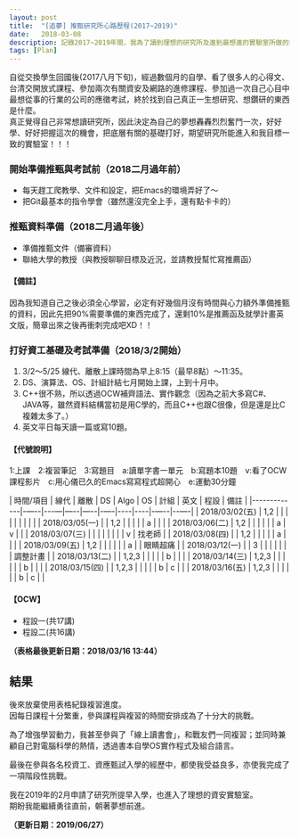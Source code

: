 ```yaml
---
layout: post
title:  "[追夢] 推甄研究所心路歷程(2017~2019)"
date:   2018-03-08
description: 記錄2017~2019年間，我為了讀到理想的研究所及進到最想進的實驗室所做的努力。
tags: [Plan]
---
```


自從交換學生回國後(2017八月下旬)，經過數個月的自學、看了很多人的心得文、台清交開放式課程、參加兩次有關資安及網路的進修課程、參加過一次自己心目中最想從事的行業的公司的應徵考試，終於找到自己真正一生想研究、想鑽研的東西是什麼。<br/>
真正覺得自己非常想讀研究所，因此決定為自己的夢想轟轟烈烈奮鬥一次，好好學、好好把握這次的機會，把底層有關的基礎打好，期望研究所能進入和我目標一致的實驗室！！！

### 開始準備推甄與考試前（2018二月過年前）
* 每天趕工爬教學、文件和設定，把Emacs的環境弄好了～<br/>
* 把Git最基本的指令學會（雖然還沒完全上手，還有點卡卡的）<br/>

### 推甄資料準備（2018二月過年後）
* 準備推甄文件（備審資料）
* 聯絡大學的教授（與教授聊聊目標及近況，並請教授幫忙寫推薦函）

#### 【備註】
因為我知道自己之後必須全心學習，必定有好幾個月沒有時間與心力額外準備推甄的資料，因此先把90%需要準備的東西完成了，還剩10%是推薦函及就學計畫英文版，簡章出來之後再衝刺完成吧XD！！

### 打好資工基礎及考試準備（2018/3/2開始）
<!--
乾淨的表格
| 時間/項目      | 線代 | 離散 | DS | 演算法 | OS | 計組計結 | 英文 | C/C++ | 備註 |
|-—----|—-|—-|-—|—--|-—|-—--|—-|---|--|
| 2018/03/02(五) |      |      |    |        |    |          |      |       |      |
| 2018/03/05(一) |      |      |    |        |    |          |      |       |      |
| 2018/03/06(二) |      |      |    |        |    |          |      |       |      |
| 2018/03/07(三) |      |      |    |        |    |          |      |       |      |
| 2018/03/08(四) |      |      |    |        |    |          |      |       |      |
-->
1. 3/2～5/25 線代、離散上課時間為早上8:15（最早8點）～11:35。
2. DS、演算法、OS、計組計結七月開始上課，上到十月中。
3. C++很不熟，所以透過OCW補齊語法、實作觀念（因為之前大多寫C#、JAVA等，雖然資料結構當初是用C學的，而且C++也跟C很像，但是還是比C複雜太多了。）
4. 英文平日每天讀一篇或寫10題。

#### 【代號說明】
1:上課　2:複習筆記　3:寫題目　a:讀單字書一單元　b:寫題本10題　v:看了OCW課程影片　c:用心儀已久的Emacs寫寫程式超開心　e:運動30分鐘

| 時間/項目      | 線代 | 離散 | DS | Algo | OS | 計組 | 英文 | 程設 | 備註 |
|-------------|-—--|---—|—--|—--|-—-|----|----|-—--|--—-|
| 2018/03/02(五) |  1,2 |      |    |      |    |       |      |       |      |
| 2018/03/05(一) |      |  1,2 |    |      |    |       |   a  |       |      |
| 2018/03/06(二) |  1,2 |      |    |      |    |       |   a  |   v   |      |
| 2018/03/07(三) |      |      |    |      |    |       |      |   v   | 找老師 |
| 2018/03/08(四) |      |  1,2 |    |      |    |       |   a  |       |      |
| 2018/03/09(五) |  1,2 |      |    |      |    |       |   a  |       | 眼睛超痛 |
| 2018/03/12(一) |      |   3  |    |      |    |       |      |       | 調整計畫 |
| 2018/03/13(二) |      | 1,2,3 |    |      |    |       |   b  |       |      |
| 2018/03/14(三) | 1,2,3 |       |    |      |    |       |   b  |       |       |
| 2018/03/15(四) |      | 1,2,3 |    |      |    |       |   b  |   c   |       |
| 2018/03/16(五) | 1,2,3 |       |    |      |    |       |   b  |   c   |       |


#### 【OCW】
* 程設一(共17講)
* 程設二(共16講)

**（表格最後更新日期：2018/03/16 13:44）**


## 結果

後來放棄使用表格紀錄複習進度。<br/>
因每日課程十分繁重，參與課程與複習的時間安排成為了十分大的挑戰。

為了增強學習動力，我甚至參與了「線上讀書會」，和戰友們一同複習；並同時兼顧自己對電腦科學的熱情，透過書本自學OS實作程式及組合語言。

最後在參與各名校資工、資應甄試入學的經歷中，都使我受益良多，亦使我完成了一項階段性挑戰。

我在2019年的2月申請了研究所提早入學，也進入了理想的資安實驗室。<br/>
期盼我能繼續勇往直前，朝著夢想前進。

**（更新日期：2019/06/27）**